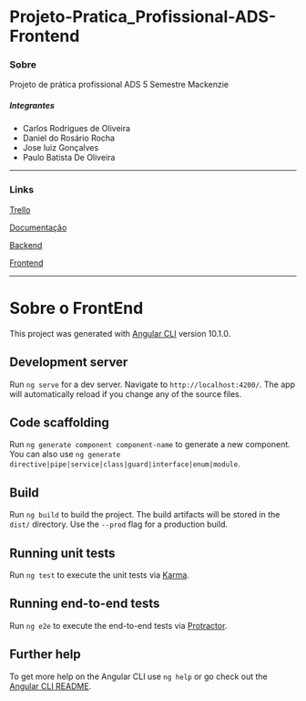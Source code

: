 
# Projeto-Pratica_Profissional-ADS-Frontend

### Sobre

Projeto de prática profissional ADS 5 Semestre Mackenzie

##### Integrantes
* Carlos Rodrigues de Oliveira
* Daniel do Rosário Rocha
* Jose luiz Gonçalves
* Paulo Batista De Oliveira 

---
### Links

[Trello](https://trello.com/b/erxcpe1q)

[Documentação](https://gitlab.com/projeto_pratica_profissional_ads/Documentacao)

[Backend](https://gitlab.com/projeto_pratica_profissional_ads/Backend)

[Frontend](https://gitlab.com/projeto_pratica_profissional_ads/Frontend)

---
# Sobre o FrontEnd

This project was generated with [Angular CLI](https://github.com/angular/angular-cli) version 10.1.0.

## Development server

Run `ng serve` for a dev server. Navigate to `http://localhost:4200/`. The app will automatically reload if you change any of the source files.

## Code scaffolding

Run `ng generate component component-name` to generate a new component. You can also use `ng generate directive|pipe|service|class|guard|interface|enum|module`.

## Build

Run `ng build` to build the project. The build artifacts will be stored in the `dist/` directory. Use the `--prod` flag for a production build.

## Running unit tests

Run `ng test` to execute the unit tests via [Karma](https://karma-runner.github.io).

## Running end-to-end tests

Run `ng e2e` to execute the end-to-end tests via [Protractor](http://www.protractortest.org/).

## Further help

To get more help on the Angular CLI use `ng help` or go check out the [Angular CLI README](https://github.com/angular/angular-cli/blob/master/README.md).
